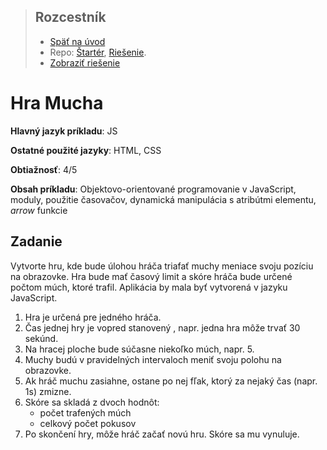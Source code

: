 <div class="hidden">

> ## Rozcestník
> - [Späť na úvod](../../README.md)
> - Repo: [Štartér](/../../tree/main/js-a-css/fly), [Riešenie](/../../tree/solution/js-a-css/fly).
> - [Zobraziť riešenie](riesenie.md)

</div>

# Hra Mucha
<div class="info"> 

**Hlavný jazyk príkladu**: JS

**Ostatné použité jazyky**: HTML, CSS

**Obtiažnosť**: 4/5

**Obsah príkladu**: Objektovo-orientované programovanie v JavaScript, moduly, použitie časovačov, dynamická manipulácia s atribútmi elementu, *arrow* funkcie 
</div>

## Zadanie

Vytvorte hru, kde bude úlohou hráča triafať muchy meniace svoju pozíciu na obrazovke. Hra bude mať časový limit a skóre hráča bude určené počtom múch, ktoré trafil. Aplikácia by mala byť vytvorená v jazyku JavaScript.

1. Hra je určená pre jedného hráča. 
1. Čas jednej hry je vopred stanovený , napr. jedna hra môže trvať 30 sekúnd.
1. Na hracej ploche bude súčasne niekoľko múch, napr. 5.
1. Muchy budú v pravidelných intervaloch meniť svoju polohu na obrazovke.
1. Ak hráč muchu zasiahne, ostane po nej fľak, ktorý za nejaký čas (napr. 1s) zmizne. 
1. Skóre sa skladá z dvoch hodnôt:
    - počet trafených múch
    - celkový počet pokusov
1. Po skončení hry, môže hráč začať novú hru. Skóre sa mu vynuluje.    